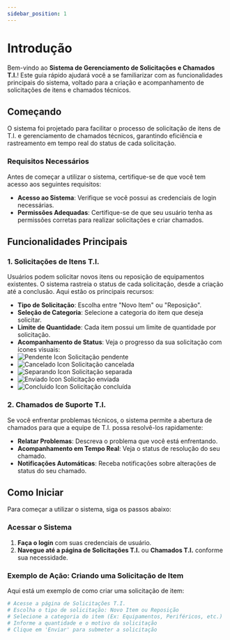 ```yaml
---
sidebar_position: 1
---
```


# Introdução

Bem-vindo ao **Sistema de Gerenciamento de Solicitações e Chamados T.I.**! Este guia rápido ajudará você a se familiarizar com as funcionalidades principais do sistema, voltado para a criação e acompanhamento de solicitações de itens e chamados técnicos.

## Começando

O sistema foi projetado para facilitar o processo de solicitação de itens de T.I. e gerenciamento de chamados técnicos, garantindo eficiência e rastreamento em tempo real do status de cada solicitação.

### Requisitos Necessários

Antes de começar a utilizar o sistema, certifique-se de que você tem acesso aos seguintes requisitos:

- **Acesso ao Sistema**: Verifique se você possui as credenciais de login necessárias.
- **Permissões Adequadas**: Certifique-se de que seu usuário tenha as permissões corretas para realizar solicitações e criar chamados.

## Funcionalidades Principais

### 1. Solicitações de Itens T.I.

Usuários podem solicitar novos itens ou reposição de equipamentos existentes. O sistema rastreia o status de cada solicitação, desde a criação até a conclusão. Aqui estão os principais recursos:

- **Tipo de Solicitação**: Escolha entre "Novo Item" ou "Reposição".
- **Seleção de Categoria**: Selecione a categoria do item que deseja solicitar.
- **Limite de Quantidade**: Cada item possui um limite de quantidade por solicitação.
- **Acompanhamento de Status**: Veja o progresso da sua solicitação com ícones visuais:
- ![Pendente Icon](/img/pendente.png) Solicitação pendente
- ![Cancelado Icon](/img/cancelado.png) Solicitação cancelada
- ![Separando Icon](/img/separando.png) Solicitação separada
- ![Enviado Icon](/img/enviado.png) Solicitação enviada
- ![Concluido Icon](/img/concluido.png) Solicitação concluída

### 2. Chamados de Suporte T.I.

Se você enfrentar problemas técnicos, o sistema permite a abertura de chamados para que a equipe de T.I. possa resolvê-los rapidamente:

- **Relatar Problemas**: Descreva o problema que você está enfrentando.
- **Acompanhamento em Tempo Real**: Veja o status de resolução do seu chamado.
- **Notificações Automáticas**: Receba notificações sobre alterações de status do seu chamado.

## Como Iniciar

Para começar a utilizar o sistema, siga os passos abaixo:

### Acessar o Sistema

1. **Faça o login** com suas credenciais de usuário.
2. **Navegue até a página de Solicitações T.I.** ou **Chamados T.I.** conforme sua necessidade.

### Exemplo de Ação: Criando uma Solicitação de Item

Aqui está um exemplo de como criar uma solicitação de item:

```bash
# Acesse a página de Solicitações T.I.
# Escolha o tipo de solicitação: Novo Item ou Reposição
# Selecione a categoria do item (Ex: Equipamentos, Periféricos, etc.)
# Informe a quantidade e o motivo da solicitação
# Clique em 'Enviar' para submeter a solicitação
